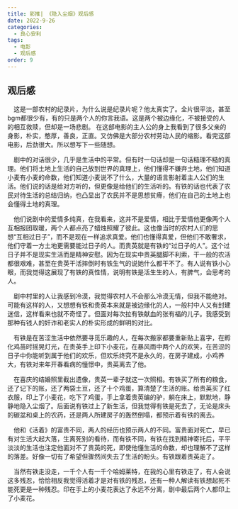 ```yaml
---
title: 影推| 《隐入尘烟》观后感
date: 2022-9-26
categories:
  - 良心安利
tags:
  - 电影
  - 观后感
order: 9
---
```


## 观后感

&emsp;这是一部农村的纪录片，为什么说是纪录片呢？他太真实了。全片很平淡，甚至bgm都很少有，有的只是两个人的你言我语。这是两个被边缘化，不被接受的人的相互救赎，但却是一场悲剧。 在这部电影的主人公的身上我看到了很多父亲的身影，朴实，憨厚，善良，正直。又仿佛是大部分农村劳动人民的缩影。看完这部电影，后劲很大。所以想写下一些随想。

&emsp;剧中的对话很少，几乎是生活中的平常。但有时一句话却是一句话糙理不糙的真理。他们将土地上生活的自己放到世界的真理上，他们懂得不嫌弃土地，他们知道小麦有小麦的命数，他们知道小麦说不了什么，大量的语言影射着主人公们的生活。他们说的话是给对方听的，但更像是给他们的生活听的。有铁的话也代表了农民对待生活的总结归纳，也凸显出了农民并不是思想贫瘠，他们在自己的土地上也会懂得土地的真理。



&emsp;他们说剧中的爱情多纯真，在我看来，这并不是爱情，相比于爱情他更像两个人互相报团取暖，两个人都点亮了蜡烛照耀了彼此。这也像当时的农村人们的思想“互相过日子”，而不是现在一样追求真爱。他们也懂得真爱，但他们不敢奢求，他们守着一方土地更需要能过日子的人。而贵英就是有铁的“过日子的人”。这个过日子并不是现实生活而是精神安慰。因为在现实中贵英腿脚不利索，干一般的农活都很艰难，甚至在贵英干活摔倒时有铁生气的说她什么都干不了。有人说有铁小心眼，而我觉得这展现了有铁的真性情，说明有铁是活生生的人，有脾气，会思考的人。



&emsp;剧中村里的人让我感到冷漠，我觉得农村人不会那么冷漠无情，但我不能绝对。可能有这样的人，又想想有铁和贵英本来就是被边缘化的人，一般村中人又有封建迷信，这样看来也就不奇怪了。但面对每次拉有铁献血的张有福的儿子。我感受到那种有钱人的奸诈和老实人的朴实形成的鲜明的对比。



&emsp;有铁是在苦涩生活中依然要寻觅乐趣的人，在每次搬家都要重新贴上喜字，在孵化鸡苗时摇晃灯光，在贵英手上印下小麦花，在暴风雨中两个人的欢笑，在苦涩的日子中你能听到属于他们的欢乐，但欢乐终究不是永久的，在房子建成，小鸡养大，有铁对来年开春看病的憧憬中，贵英离去了他。



&emsp;在喜庆的结婚照里截出遗像，贵英一辈子就这一次照相。有铁买了所有的粮食，还了记下的账，还了两袋土豆，还了十个鸡蛋，算清楚了生活的账。给贵英买了红衣服，印上了小麦花，吃下了鸡蛋，手上拿着贵英编的驴，躺在床上，默默地，静静地隐入尘烟了。后面说有铁过上了新生活，但我觉得有铁是死去了，无论是床头的碳盆和桌上的农药，还是两人所建房子的轰然倒塌，都预示着有铁的离去。



&emsp;他和《活着》的富贵不同，两人的经历也预示两人的不同。富贵面对死亡，早已有对生活大起大落，生离死别的看待，而有铁不同，有铁在找到精神寄托后，平平淡淡的生活也注定他面对不了贵英的死，即使他懂生活的命数，却也理解不了这样的落差。好像一切有了希望但骤然间失去了生活的盼头。有铁跟着贵英走了。



&emsp;当然有铁走没走，一千个人有一千个哈姆莱特，在我的心里有铁走了，有人会说这多残忍，恰恰相反我觉得活着才是对有铁的残忍，还有一种人解读有铁想起死不能死更是一种残忍。印在手上的小麦花表达了永远不分离，剧中最后两个人都印上了小麦花。
